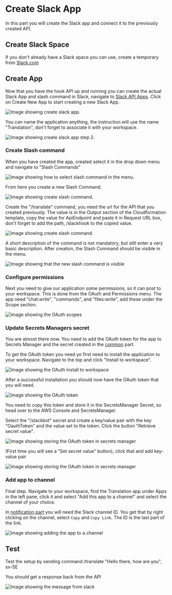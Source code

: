 # Create Slack App

In this part you will create the Slack app and connect it to the previously created API.

## Create Slack Space

If you don't already have a Slack space you can use, create a temporary from [Slack.com](https://slack.com/get-started#/createnew)

## Create App

Now that you have the hook API up and running you can create the actual Slack App and slash command in Slack, navigate to [Slack API Apps](https://api.slack.com/apps/).
Click on Create New App to start creating a new Slack App.

![Image showing create slack app.](images/slack-create-app.png)

You can name the application anything, the instruction will use the name "Translation", don't forget to associate it with your workspace.

![Image showing create slack app step 2.](images/slack-create-app-step-2.png)

### Create Slash command

When you have created the app, created select it in the drop down menu and navigate to "Slash Commands"

![Image showing how to select slash command in the menu.](images/slack-select-slash-command.png)

From here you create a new Slash Command.

![Image showing create slash command.](images/slack-create-slash-command.png)

Create the "/translate" command, you need the url for the API that you created previously. The value is in the Output section of the Cloudformation template, copy the value for ApiEndpoint and paste it in Request URL box, don't forget to add the path, /slackhook to the copied value.

![Image showing create slash command.](images/cloudformation-output.png)

A short description of the command is not mandatory, but still enter a very basic description. After creation, the Slash Command should be visible in the menu.

![Image showing that the new slash command is visible](images/slack-slash-command-created.png)

### Configure permissions

Next you need to give our application some permissions, so it can post to your workspace. This is done from the OAuth and Permissions menu. The app need "chat:write", "commands", and "files:write", add these under the Scope section.

![Image showing the OAuth scopes](images/slack-oauth-scopes.png)

### Update Secrets Managers secret

You are almost there now. You need to add the OAuth token for the app to Secrets Manager and the secret created in the [common](../00-common-infra/) part.

To get the OAuth token you need yo first need to install the application to your workspace. Navigate to the top and click "Install to workspace".

![Image showing the OAuth install to workspace](images/slack-oauth-install.png)

After a successful installation you should now have the OAuth token that you will need.

![Image showing the OAuth token](images/slack-oauth-token.png)

You need to copy this token and store it in the SecretsManager Secret, so head over to the AWS Console and SecretsManager.

Select the "/slackbot" secret and create a key/value pair with the key "OauthToken" and the value set to the token. Click the button "Retrieve secret value".

![Image showing storing the OAuth token in secrets manager](images/set-secret.png)

(First time you will see a "Set secret value" button), click that and add key-value pair

![Image showing storing the OAuth token in secrets manager](images/slack-store-oauth-token.png)

### Add app to channel

Final step. Navigate to your workspace, find the Translation app under Apps in the left pane, click it and select "Add this app to a channel" and select the channel of your choice.

In [notification part](../04-notification/) you will need the Slack channel ID. You get that by right clicking on the channel, select `Copy` and `Copy Link`. The ID is the last part of the link.

![Image showing adding the app to a channel](images/slack-add-app-to-channel.png)

## Test

Test the setup by sending command /translate "Hello there, how are you", sv-SE

You should get a response back from the API

![Image showing the message from slack](images/slack-test.png)
